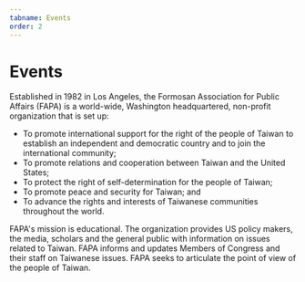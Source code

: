 ```yaml
---
tabname: Events
order: 2
---
```


Events
==========

Established in 1982 in Los Angeles, the Formosan Association for Public Affairs (FAPA) is a world-wide, Washington headquartered, non-profit organization that is set up:

* To promote international support for the right of the people of Taiwan to establish an independent and democratic country and to join the international community;
* To promote relations and cooperation between Taiwan and the United States;
* To protect the right of self-determination for the people of Taiwan;
* To promote peace and security for Taiwan; and
* To advance the rights and interests of Taiwanese communities throughout the world.

FAPA's mission is educational. The organization provides US policy makers, the media, scholars and the general public with information on issues related to Taiwan. FAPA informs and updates Members of Congress and their staff on Taiwanese issues. FAPA seeks to articulate the point of view of the people of Taiwan.
